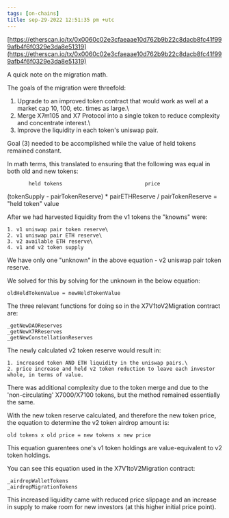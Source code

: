 ```yaml
---
tags: [on-chains]
title: sep-29-2022 12:51:35 pm +utc
---
```


[https://etherscan.io/tx/0x0060c02e3cfaeaae10d762b9b22c8dacb8fc41f999afb4f6f0329e3da8e51319](https://etherscan.io/tx/0x0060c02e3cfaeaae10d762b9b22c8dacb8fc41f999afb4f6f0329e3da8e51319)

A quick note on the migration math.

The goals of the migration were threefold:

1. Upgrade to an improved token contract that would work as well at a market cap 10, 100, etc. times as large.\
2. Merge X7m105 and X7 Protocol into a single token to reduce complexity and concentrate interest.\
3. Improve the liquidity in each token's uniswap pair.

Goal (3) needed to be accomplished while the value of held tokens remained constant.

In math terms, this translated to ensuring that the following was equal in both old and new tokens:

           held tokens                           price

(tokenSupply - pairTokenReserve) \* pairETHReserve / pairTokenReserve = "held token" value

After we had harvested liquidity from the v1 tokens the "knowns" were:

    1. v1 uniswap pair token reserve\
    2. v1 uniswap pair ETH reserve\
    3. v2 available ETH reserve\
    4. v1 and v2 token supply

We have only one "unknown" in the above equation - v2 uniswap pair token reserve.

We solved for this by solving for the unknown in the below equation:

    oldHeldTokenValue = newHeldTokenValue

The three relevant functions for doing so in the X7V1toV2Migration contract are:

    _getNewDAOReserves
    _getNewX7RReserves
    _getNewConstellationReserves

The newly calculated v2 token reserve would result in:

    1. increased token AND ETH liquidity in the uniswap pairs.\
    2. price increase and held v2 token reduction to leave each investor whole, in terms of value.

There was additional complexity due to the token merge and due to the 'non-circulating' X7000/X7100 tokens, but the method remained essentially the same.

With the new token reserve calculated, and therefore the new token price, the equation to determine the v2 token airdrop amount is:

    old tokens x old price = new tokens x new price

This equation guarentees one's v1 token holdings are value-equivalent to v2 token holdings.

You can see this equation used in the X7V1toV2Migration contract:

    _airdropWalletTokens
    _airdropMigrationTokens

This increased liquidity came with reduced price slippage and an increase in supply to make room for new investors (at this higher initial price point).
